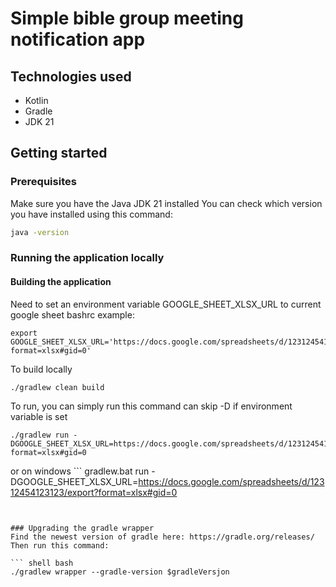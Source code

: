 # Simple bible group meeting notification app

## Technologies used
* Kotlin
* Gradle
* JDK 21


## Getting started

### Prerequisites
Make sure you have the Java JDK 21 installed
You can check which version you have installed using this command:
``` bash
java -version
```

### Running the application locally

#### Building the application
Need to set an environment variable GOOGLE_SHEET_XLSX_URL to current google sheet bashrc example:
```
export GOOGLE_SHEET_XLSX_URL='https://docs.google.com/spreadsheets/d/12312454123123/export?format=xlsx#gid=0'
```

To build locally
``` shell bash
./gradlew clean build
```

To run, you can simply run this command can skip -D if environment variable is set
``` shell bash
./gradlew run -DGOOGLE_SHEET_XLSX_URL=https://docs.google.com/spreadsheets/d/12312454123123/export?format=xlsx#gid=0
```
or on windows ```
gradlew.bat run -DGOOGLE_SHEET_XLSX_URL=https://docs.google.com/spreadsheets/d/12312454123123/export?format=xlsx#gid=0
```


### Upgrading the gradle wrapper
Find the newest version of gradle here: https://gradle.org/releases/ Then run this command:

``` shell bash
./gradlew wrapper --gradle-version $gradleVersjon
```
